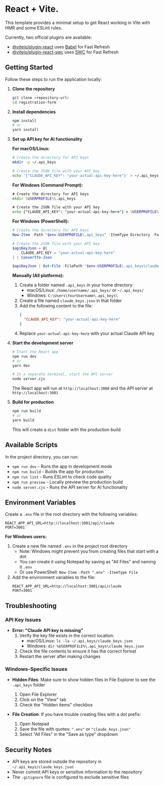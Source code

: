 # React + Vite.

This template provides a minimal setup to get React working in Vite with HMR and some ESLint rules.

Currently, two official plugins are available:

- [@vitejs/plugin-react](https://github.com/vitejs/vite-plugin-react/blob/main/packages/plugin-react/README.md) uses [Babel](https://babeljs.io/) for Fast Refresh
- [@vitejs/plugin-react-swc](https://github.com/vitejs/vite-plugin-react-swc) uses [SWC](https://swc.rs/) for Fast Refresh

## Getting Started

Follow these steps to run the application locally:

1. **Clone the repository**
   ```bash
   git clone <repository-url>
   cd registration-form
   ```

2. **Install dependencies**
   ```bash
   npm install
   # or
   yarn install
   ```

3. **Set up API key for AI functionality**

   **For macOS/Linux:**
   ```bash
   # Create the directory for API keys
   mkdir -p ~/.api_keys
   
   # Create the JSON file with your API key
   echo '{"CLAUDE_API_KEY": "your-actual-api-key-here"}' > ~/.api_keys/claude_keys.json
   ```
   
   **For Windows (Command Prompt):**
   ```cmd
   # Create the directory for API keys
   mkdir %USERPROFILE%\.api_keys
   
   # Create the JSON file with your API key
   echo {"CLAUDE_API_KEY": "your-actual-api-key-here"} > %USERPROFILE%\.api_keys\claude_keys.json
   ```
   
   **For Windows (PowerShell):**
   ```powershell
   # Create the directory for API keys
   New-Item -Path "$env:USERPROFILE\.api_keys" -ItemType Directory -Force
   
   # Create the JSON file with your API key
   $apiKeyJson = @{
       CLAUDE_API_KEY = "your-actual-api-key-here"
   } | ConvertTo-Json
   
   $apiKeyJson | Out-File -FilePath "$env:USERPROFILE\.api_keys\claude_keys.json" -Encoding utf8
   ```
   
   **Manually (All platforms):**
   1. Create a folder named `.api_keys` in your home directory:
      - macOS/Linux: `/home/username/.api_keys/` or `~/.api_keys/`
      - Windows: `C:\Users\YourUsername\.api_keys\`
   2. Create a file named `claude_keys.json` in that folder
   3. Add the following content to the file:
      ```json
      {
        "CLAUDE_API_KEY": "your-actual-api-key-here"
      }
      ```
   4. Replace `your-actual-api-key-here` with your actual Claude API key

4. **Start the development server**
   ```bash
   # Start the React app
   npm run dev
   # or
   yarn dev
   
   # In a separate terminal, start the API server
   node server.cjs
   ```
   The React app will run at `http://localhost:3000` and the API server at `http://localhost:3001`

5. **Build for production**
   ```bash
   npm run build
   # or
   yarn build
   ```
   This will create a `dist` folder with the production build

## Available Scripts

In the project directory, you can run:

- `npm run dev` - Runs the app in development mode
- `npm run build` - Builds the app for production
- `npm run lint` - Runs ESLint to check code quality
- `npm run preview` - Locally preview the production build
- `node server.cjs` - Runs the API server for AI functionality

## Environment Variables

Create a `.env` file in the root directory with the following variables:

```
REACT_APP_API_URL=http://localhost:3001/api/claude
PORT=3001
```

**For Windows users:**
1. Create a new file named `.env` in the project root directory
   - Note: Windows might prevent you from creating files that start with a dot
   - You can create it using Notepad by saving as "All Files" and naming it `.env`
   - Or use PowerShell: `New-Item -Path ".env" -ItemType File`
2. Add the environment variables to the file:
   ```
   REACT_APP_API_URL=http://localhost:3001/api/claude
   PORT=3001
   ```

## Troubleshooting

### API Key Issues
- **Error: "Claude API key is missing"**
  1. Verify the key file exists in the correct location:
     - macOS/Linux: `ls -la ~/.api_keys/claude_keys.json`
     - Windows: `dir %USERPROFILE%\.api_keys\claude_keys.json`
  2. Check the file contents to ensure it has the correct format
  3. Restart the server after making changes

### Windows-Specific Issues
- **Hidden Files**: Make sure to show hidden files in File Explorer to see the `.api_keys` folder
  1. Open File Explorer
  2. Click on the "View" tab
  3. Check the "Hidden items" checkbox
  
- **File Creation**: If you have trouble creating files with a dot prefix:
  1. Open Notepad
  2. Save the file with quotes: `".env"` or `"claude_keys.json"`
  3. Select "All Files" in the "Save as type" dropdown

## Security Notes

- API keys are stored outside the repository in `~/.api_keys/claude_keys.json`
- Never commit API keys or sensitive information to the repository
- The `.gitignore` file is configured to exclude sensitive files
